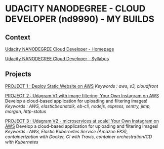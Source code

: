 # UDACITY NANODEGREE - CLOUD DEVELOPER (nd9990) - MY BUILDS

## Context

[Udacity NANODEGREE Cloud Developer - Homepage](https://www.udacity.com/course/cloud-developer-nanodegree--nd9990)

[Udacity NANODEGREE Cloud Developer - Syllabus](https://d20vrrgs8k4bvw.cloudfront.net/documents/en-US/Cloud+Developer+Nanodegree+program+Syllabus.pdf)

## Projects

[PROJECT 1 : Deploy Static Website on AWS](project1-deploy-static-website-on-aws)
_Keywords : aws, s3, cloudfront_

[PROJECT 2 : Udagram V1 with image filtering, Your Own Instagram on AWS](project2-image-filter)
Develop a cloud-based application for uploading and filtering images!
_Keywords : AWS, elasticbeanstalk, eb-cli, nodejs, express, sentry, jimp, morgan, http-status_

[PROJECT 3 : Udagram V2 - microservices at scale! Your Own Instagram on AWS](project3-microservices-udagram)
Develop a cloud-based application for uploading and filtering images!
_Keywords : AWS, Elastic Kubernetes Service (Amazon EKS), containerization with Docker, CI with Travis, container orchestration/CD with Kubernetes_
